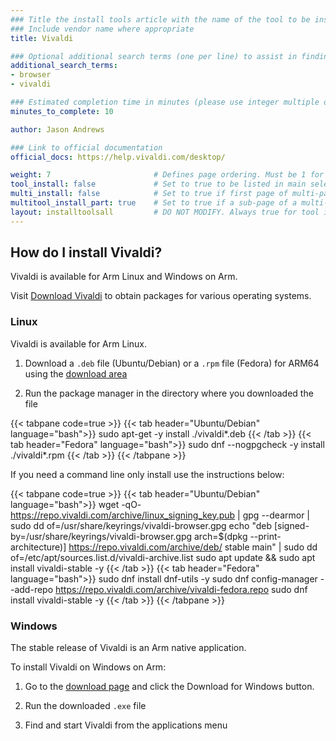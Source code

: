 ```yaml
---
### Title the install tools article with the name of the tool to be installed
### Include vendor name where appropriate
title: Vivaldi

### Optional additional search terms (one per line) to assist in finding the article
additional_search_terms:
- browser
- vivaldi

### Estimated completion time in minutes (please use integer multiple of 5)
minutes_to_complete: 10

author: Jason Andrews

### Link to official documentation
official_docs: https://help.vivaldi.com/desktop/

weight: 7                       # Defines page ordering. Must be 1 for first (or only) page.
tool_install: false             # Set to true to be listed in main selection page, else false
multi_install: false            # Set to true if first page of multi-page article, else false
multitool_install_part: true    # Set to true if a sub-page of a multi-page article, else false
layout: installtoolsall         # DO NOT MODIFY. Always true for tool install articles
---
```


## How do I install Vivaldi?

Vivaldi is available for Arm Linux and Windows on Arm. 

Visit [Download Vivaldi](https://vivaldi.com/download/) to obtain packages for various operating systems. 


### Linux

Vivaldi is available for Arm Linux. 

1. Download a `.deb` file (Ubuntu/Debian) or a `.rpm` file (Fedora) for ARM64 using the [download area](https://vivaldi.com/download/) 

2. Run the package manager in the directory where you downloaded the file

{{< tabpane code=true >}}
  {{< tab header="Ubuntu/Debian" language="bash">}}
sudo apt-get -y install ./vivaldi*.deb
  {{< /tab >}}
  {{< tab header="Fedora" language="bash">}}
sudo dnf --nogpgcheck -y install ./vivaldi*.rpm
  {{< /tab >}}
{{< /tabpane >}}

If you need a command line only install use the instructions below:

{{< tabpane code=true >}}
  {{< tab header="Ubuntu/Debian" language="bash">}}
wget -qO- https://repo.vivaldi.com/archive/linux_signing_key.pub | gpg --dearmor | sudo dd of=/usr/share/keyrings/vivaldi-browser.gpg
echo "deb [signed-by=/usr/share/keyrings/vivaldi-browser.gpg arch=$(dpkg --print-architecture)] https://repo.vivaldi.com/archive/deb/ stable main" | sudo dd of=/etc/apt/sources.list.d/vivaldi-archive.list
sudo apt update && sudo apt install vivaldi-stable -y
  {{< /tab >}}
  {{< tab header="Fedora" language="bash">}}
sudo dnf install dnf-utils -y
sudo dnf config-manager --add-repo https://repo.vivaldi.com/archive/vivaldi-fedora.repo
sudo dnf install vivaldi-stable -y
  {{< /tab >}}
{{< /tabpane >}}


### Windows 

The stable release of Vivaldi is an Arm native application. 

To install Vivaldi on Windows on Arm:

1. Go to the [download page](https://vivaldi.com/download/) and click the Download for Windows button. 

2. Run the downloaded `.exe` file 

3. Find and start Vivaldi from the applications menu
